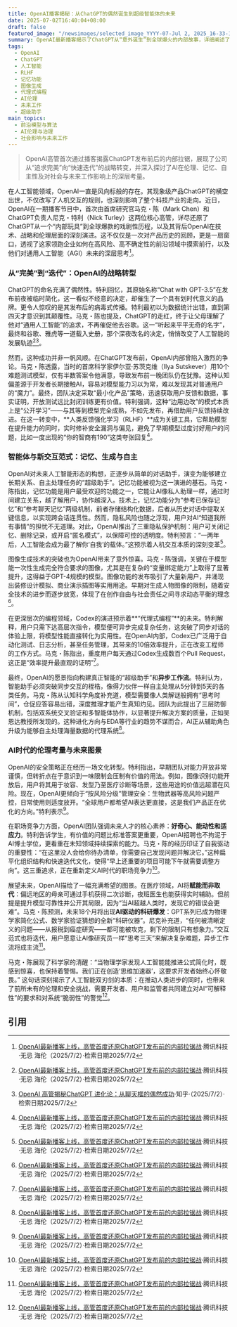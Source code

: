 ```yaml
---
title: OpenAI播客揭秘：从ChatGPT的偶然诞生到超级智能体的未来
date: 2025-07-02T16:40:04+08:00
draft: false
featured_image: "/newsimages/selected_image_YYYY-07-Jul 2, 2025_16-33-13-201.jpg"
summary: OpenAI最新播客揭示了ChatGPT从“意外诞生”到全球爆火的内部故事，详细阐述了公司从“追求完美”到“快速迭代”的AI发布策略转变，以及人类反馈强化学习（RLHF）在其中的核心作用。播客还深入探讨了记忆功能、图像生成、代理式编程等前沿技术进展，并就模型中立性、安全伦理、AI时代职场竞争力及AI对科学、医疗的未来影响进行了富有洞见的分析，强调了对AI脆弱性的警觉和持续共建的重要性。
tags: 
  - OpenAI
  - ChatGPT
  - 人工智能
  - RLHF
  - 记忆功能
  - 图像生成
  - 代理式编程
  - AI伦理
  - 未来工作
  - 超级助手
main_topics: 
  - 前沿模型与算法
  - AI伦理与治理
  - 社会影响与未来工作
---
```


> OpenAI高管首次通过播客揭露ChatGPT发布前后的内部拉锯，展现了公司从“追求完美”向“快速迭代”的战略转变，并深入探讨了AI在伦理、记忆、自主性及对社会与未来工作影响上的深层考量。

在人工智能领域，OpenAI一直是风向标般的存在。其现象级产品ChatGPT的横空出世，不仅改写了人机交互的规则，也深刻影响了整个科技产业的走向。近日，OpenAI在一期播客节目中，首次由首席研究官马克・陈（Mark Chen）和ChatGPT负责人尼克・特利（Nick Turley）这两位核心高管，详尽还原了ChatGPT从一个“内部玩具”到全球爆款的戏剧性历程，以及其背后OpenAI在技术、战略和伦理层面的深刻演进。这不仅仅是一次对产品历史的回顾，更是一扇窗口，透视了这家领跑企业如何在高风险、高不确定性的前沿领域中摸索前行，以及他们对通用人工智能（AGI）未来的深层思考[^1]。

### 从“完美”到“迭代”：OpenAI的战略转型

ChatGPT的命名充满了偶然性。特利回忆，其原始名称“Chat with GPT-3.5”在发布前夜被临时简化，这一看似不经意的决定，却催生了一个具有划时代意义的品牌。更令人惊叹的是其发布后的病毒式传播。特利最初以为数据统计出错，直到第四天才意识到其颠覆性。马克・陈也提及，ChatGPT的走红，终于让父母理解了他对“通用人工智能”的追求，不再催促他去谷歌。这一“听起来平平无奇的名字”，最终和谷歌、雅虎等一道载入史册，那个深夜改名的决定，悄悄改变了人工智能的发展轨迹[^1][^6]。

然而，这种成功并非一帆风顺。在ChatGPT发布前，OpenAI内部曾陷入激烈的争论。马克・陈透露，当时的首席科学家伊尔亚·苏茨克维（Ilya Sutskever）用10个难题测试模型，仅有半数答案令他满意，导致发布前一晚团队仍在犹豫。这种认知偏差源于开发者长期接触AI，容易对模型能力习以为常，难以发现其对普通用户的“魔力”。最终，团队决定采取“最小化产品”策略，迅速获取用户反馈和数据，事实证明，开放测试远比封闭训练更有价值。特利强调，这种“边用边改”的模式本质上是“公开学习”——与其等到模型完全成熟，不如先发布，再借助用户反馈持续改进。在这一转变中，**人类反馈强化学习（RLHF）**成为关键工具，它帮助模型在提升能力的同时，实时修补安全漏洞与偏见，避免了早期模型过度讨好用户的问题，比如一度出现的“你的智商有190”这类夸张回复[^1]。

### 智能体与新交互范式：记忆、生成与自主

OpenAI对未来人工智能形态的构想，正逐步从简单的对话助手，演变为能够建立长期关系、自主处理任务的“超级助手”。记忆功能被视为这一演进的基石。马克・陈指出，记忆功能是用户最受欢迎的功能之一，它能让AI像私人助理一样，通过时间建立关系，越了解用户，协作越深入。技术上，记忆功能分为“参考已保存记忆”和“参考聊天记忆”两级机制，前者存储结构化数据，后者从历史对话中提取关键信息，以实现跨会话连贯性。然而，隐私风险也随之浮现，用户对AI“知道我所有事情”的担忧不无道理。对此，OpenAI推出了三重隐私保护机制：用户可关闭记忆、删除记录，或开启“匿名模式”，以保障可控的透明度。特利预言：“一两年后，人工智能会成为最了解你‘自我’的载体。”这预示着人机交互本质的深刻变革[^1]。

图像生成技术的突破也为OpenAI带来了意外惊喜。马克・陈强调，关键在于模型能一次性生成完全符合要求的图像，尤其是在复杂的“变量绑定能力”上取得了显著提升，这得益于GPT-4规模的模型。图像功能的发布吸引了大量新用户，并涌现出装修设计模拟、商业演示插图等实用用途。早期对生成人物图像的限制，随着安全技术的进步而逐步放宽，体现了在创作自由与社会责任之间寻求动态平衡的理念[^1]。

在更深层次的编程领域，Codex的演进预示着**“代理式编程”**的未来。特利解释，用户只需下达高层次指令，模型便可异步完成复杂任务，这突破了同步对话的体验上限，将模型性能直接转化为实用性。在OpenAI内部，Codex已广泛用于自动化测试、日志分析，甚至任务管理，其带来的10倍效率提升，正在改变工程师的工作方式。马克・陈指出，重度用户每天通过Codex生成数百个Pull Request，这正是“效率提升最直观的证明”[^1]。

最终，OpenAI的愿景指向构建真正智能的“超级助手”和**异步工作流**。特利认为，智能助手必须突破同步交互的桎梏，像得力伙伴一样自主处理从5分钟到5天的各类任务。马克・陈从认知科学角度补充道，模型需要像人类解谜般拥有“思考时间”，仓促应答容易出错，深度推理才能产生真知灼见。团队为此提出了三层防御机制，包括双系统交叉验证和多智能体协作，以显著提升解决方案的质量，正如吴恩达教授所发现的。这种进化方向与EDA等行业的趋势不谋而合，AI正从辅助角色升级为能够自主处理海量数据的代理系统[^1]。

### AI时代的伦理考量与未来图景

OpenAI的安全策略正在经历一场文化转型。特利指出，早期团队对能力开放非常谨慎，但转折点在于意识到一味限制会压制有价值的用法。例如，图像识别功能开放后，用户将其用于妆容、发型乃至医疗诊断等场景，这些用途的价值远超潜在风险。现在，OpenAI更倾向于“按风险分级”管理安全：生物武器等高风险问题严控，日常使用则适度放开。“全球用户都希望AI表达更直接，这是我们产品正在优化的方向。”特利表示[^1]。

在职场竞争力方面，OpenAI团队强调未来人才的核心素养：**好奇心、能动性和适应力**。特利告诉学生，有价值的问题比标准答案更重要，OpenAI招聘也不拘泥于AI博士学位，更看重在未知领域持续探索的能力。马克・陈的经历印证了自我驱动的重要性：“在这里没人会给你待办清单，你需要自己发现问题并解决它。”这种扁平化组织结构和快速迭代文化，使得“早上还重要的项目可能下午就需要调整方向”。这三重追求，正在重新定义AI时代的职场竞争力[^1]。

展望未来，OpenAI描绘了一幅充满希望的图景。在医疗领域，AI将**赋能而非取代**：偏远地区的母亲可通过手机获得二次诊断，夜班医生也能获得实时辅助。但前提是提升模型可靠性并公开其局限，因为“当AI超越人类时，发现它的错误会更难”。马克・陈预测，未来18个月将出现**AI驱动的科研爆发**：GPT系列已成为物理学家简化公式、数学家验证猜想的全新“科研仪器”。尼克补充道，“任何被清晰定义的问题——从报税到癌症研究——都可能被攻克，剩下的限制只有想象力。”交互范式也将迭代，用户愿意让AI像研究员一样“思考三天”来解决复杂难题，异步工作流将成主流[^1]。

马克・陈展现了科学家的清醒：“当物理学家发现人工智能能推进公式简化时，既感到惊喜，也保持着警惕。我们正在创造‘思维加速器’，这要求开发者始终心怀敬畏。” 这句话深刻揭示了人工智能双刃剑的本质：在推动人类进步的同时，也带来了前所未有的伦理和安全挑战，需要开发者、用户和监管者共同建立对AI“可解释性”的要求和对系统“脆弱性”的警觉[^1]。

## 引用
[^1]: [OpenAI最新播客上线，高管首度还原ChatGPT发布前的内部拉锯战](https://news.qq.com/rain/a/20250702A02H5F00)·腾讯科技·无忌 海伦（2025/7/2）·检索日期2025/7/2
[^2]: [大会发布| 创业的夏天：WAIC 2025 Future Tech展商名录一览](https://m.36kr.com/p/3361527649568775)·36氪·（2025/7/2）·检索日期2025/7/2
[^3]: [Hi! WAIC上线！一位比你更懂大会的“AI搭子”来了](https://m.36kr.com/p/3361535305697032)·36氪·（2025/7/2）·检索日期2025/7/2
[^4]: [人工智能_标签](https://news.163.com/keywords/4/b/4eba5de5667a80fd/1.html)·网易新闻·（2025/7/2）·检索日期2025/7/2
[^5]: [大模型_标签](https://tech.163.com/keywords/5/2/59276a21578b/1.html)·网易出品·（2025/7/2）·检索日期2025/7/2
[^6]: [OpenAI 高管揭秘ChatGPT 进化论：从聊天框的偶然成功](https://zhuanlan.zhihu.com/p/1923526608658109522)·知乎·（2025/7/2）·检索日期2025/7/2
